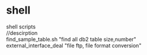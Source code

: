 # shell
shell scripts<br>
//descirption<br>
find_sample_table.sh "find all db2 table size,number"<br>
external_interface_deal "file ftp, file format conversion"<br>
